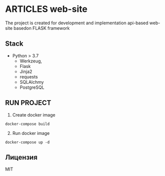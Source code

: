 # ARTICLES web-site

The project is created for development and implementation 
api-based web-site basedon FLASK framework


## Stack

- Python > 3.7
  - Werkzeug, 
  - Flask
  - Jinja2
  - requests
  - SQLAlchmy
  - PostgreSQL

## RUN PROJECT
1. Create docker image
```shell
docker-compose build 
```
2. Run docker image
```shell
docker-compose up -d
```

## Лицензия

MIT